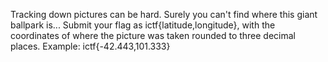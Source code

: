 Tracking down pictures can be hard. Surely you can't find where this giant ballpark is...
Submit your flag as ictf{latitude,longitude}, with the coordinates of where the picture was taken rounded to three decimal places. Example: ictf{-42.443,101.333}

